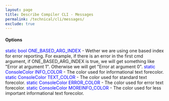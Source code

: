```yaml
---
layout: page
title: Describe Compiler CLI - Messages
permalink: /technical/cli/messages/
exclude: true
---
```

#### Options
<span style="color:blue">static bool ONE_BASED_ARG_INDEX</span> - Wether we are using one based index for error reporting. For example, if there is an error in the first cmd argument, if ONE_BASED_ARG_INDEX is true, we will get something like "Error at argument 1". Otherwise we will get "Error at argument 0".
<span style="color:blue">static ConsoleColor INFO_COLOR</span> - The color used for informational text forecolor.
<span style="color:blue">static ConsoleColor TEXT_COLOR</span> - The color used for standard text forecolor.
<span style="color:blue">static ConsoleColor ERROR_COLOR</span> - The color used for error text forecolor.
<span style="color:blue">static ConsoleColor MOREINFO_COLOR</span> - The color used for less important informational text forecolor.